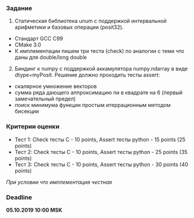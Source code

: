 ### Задание

1. Статическая библиотека unum с поддержкой интервальной арифметики и базовых операции (posit32). 
 - Стандарт GCC C99
 - CMake 3.0
 - К имплементации пишем три теста (check) по аналогии с теми что даны для double/long double

2. Биндинг к numpy с поддержкой аккамулятора numpy.ndarray в виде dtype=myPosit. Решение должно проходить тесты assert:
 - скалярное умножение векторов
 - сумма ряда дающего аппроксимацию пи в квадрате на 6 (первый замечательный предел)
 - поиск минимума функции простым итеррационным методом бисекции

### Критерии оценки
- Тест 1: Check тесты C - 10 points, Assert тесты python - 15 points (25 points)
- Тест 2: Check тесты C - 10 points, Assert тесты python - 25 points (35 points)
- Тест 3: Check тесты C - 10 points, Assert тесты python - 30 points (40 points)

*При условии что имплементация честная*

### Deadline

**05.10.2019 10:00 MSK**